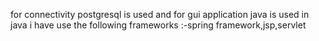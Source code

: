 for connectivity postgresql is used and for gui application java is used 
in java i have use the following frameworks :-spring framework,jsp,servlet
